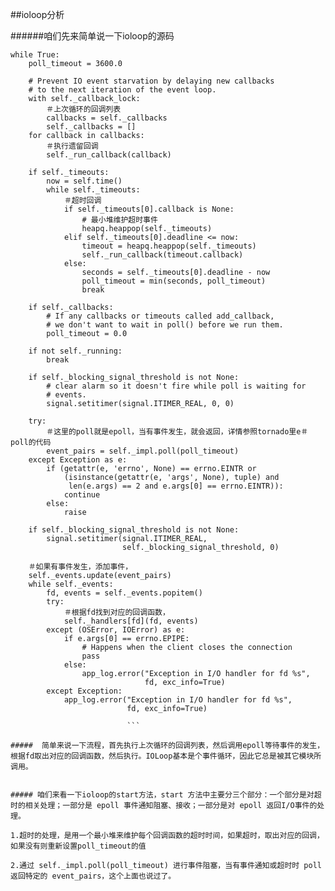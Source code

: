 ##ioloop分析

######咱们先来简单说一下ioloop的源码
```
while True:
    poll_timeout = 3600.0
    
    # Prevent IO event starvation by delaying new callbacks
    # to the next iteration of the event loop.
    with self._callback_lock:
        ＃上次循环的回调列表
    	callbacks = self._callbacks
    	self._callbacks = []
    for callback in callbacks:
        ＃执行遗留回调
    	self._run_callback(callback)
    
    if self._timeouts:
    	now = self.time()
    	while self._timeouts:
    	    ＃超时回调
    		if self._timeouts[0].callback is None:
    			# 最小堆维护超时事件
    			heapq.heappop(self._timeouts)
    		elif self._timeouts[0].deadline <= now:
    			timeout = heapq.heappop(self._timeouts)
    			self._run_callback(timeout.callback)
    		else:
    			seconds = self._timeouts[0].deadline - now
    			poll_timeout = min(seconds, poll_timeout)
    			break
    
    if self._callbacks:
    	# If any callbacks or timeouts called add_callback,
    	# we don't want to wait in poll() before we run them.
    	poll_timeout = 0.0
    
    if not self._running:
    	break
    
    if self._blocking_signal_threshold is not None:
    	# clear alarm so it doesn't fire while poll is waiting for
    	# events.
    	signal.setitimer(signal.ITIMER_REAL, 0, 0)
    
    try:
        ＃这里的poll就是epoll，当有事件发生，就会返回，详情参照tornado里e＃poll的代码
    	event_pairs = self._impl.poll(poll_timeout)
    except Exception as e:
    	if (getattr(e, 'errno', None) == errno.EINTR or
    		(isinstance(getattr(e, 'args', None), tuple) and
    		 len(e.args) == 2 and e.args[0] == errno.EINTR)):
    		continue
    	else:
    		raise
    
    if self._blocking_signal_threshold is not None:
    	signal.setitimer(signal.ITIMER_REAL,
    					 self._blocking_signal_threshold, 0)
    
    ＃如果有事件发生，添加事件，
    self._events.update(event_pairs)
    while self._events:
    	fd, events = self._events.popitem()
    	try:
    	    ＃根据fd找到对应的回调函数，
    		self._handlers[fd](fd, events)
    	except (OSError, IOError) as e:
    		if e.args[0] == errno.EPIPE:
    			# Happens when the client closes the connection
    			pass
    		else:
    			app_log.error("Exception in I/O handler for fd %s",
    						  fd, exc_info=True)
    	except Exception:
    		app_log.error("Exception in I/O handler for fd %s",
    					  fd, exc_info=True)
    					  
    					  ```
    					  
#####  简单来说一下流程，首先执行上次循环的回调列表，然后调用epoll等待事件的发生，根据fd取出对应的回调函数，然后执行。IOLoop基本是个事件循环，因此它总是被其它模块所调用。


##### 咱们来看一下ioloop的start方法，start 方法中主要分三个部分：一个部分是对超时的相关处理；一部分是 epoll 事件通知阻塞、接收；一部分是对 epoll 返回I/O事件的处理。

1.超时的处理，是用一个最小堆来维护每个回调函数的超时时间，如果超时，取出对应的回调，如果没有则重新设置poll_timeout的值

2.通过 self._impl.poll(poll_timeout) 进行事件阻塞，当有事件通知或超时时 poll 返回特定的 event_pairs，这个上面也说过了。
